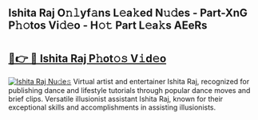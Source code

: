 ## Ishita Raj O𝚗𝚕yf𝚊ns L𝚎a𝚔ed N𝚞𝚍es - Part-XnG P𝚑𝚘tos Vi𝚍𝚎o - H𝚘𝚝 Part L𝚎a𝚔s AEeRs

# <h2><a href="http://kfd8fw.oniu.top/?m=Ishita+Raj">🔗👉 🔴 Ishita Raj P𝚑ot𝚘𝚜 V𝚒d𝚎o</a></h2>

[![Ishita Raj Nu𝚍e𝚜](https://i.imgur.com/0qMVB7G.gif)](http://kfd8fw.oniu.top/?m=Ishita+Raj)
Virtual artist and entertainer Ishita Raj, recognized for publishing dance and lifestyle tutorials through popular dance moves and brief clips. Versatile illusionist assistant Ishita Raj, known for their exceptional skills and accomplishments in assisting illusionists.  
